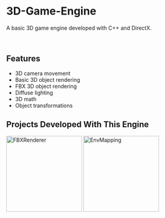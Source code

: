 # 3D-Game-Engine
A basic 3D game engine developed with C++ and DirectX.

<br />

## Features
* 3D camera movement
* Basic 3D object rendering
* FBX 3D object rendering
* Diffuse lighting
* 3D math
* Object transformations

## Projects Developed With This Engine
[<img alt="FBXRenderer" height="200" src="https://github.com/xpsa0421/3D-Game-Engine/assets/71711432/0338951b-2588-42c8-842e-946b6ae93ed2"/>](https://github.com/xpsa0421/FBX-Renderer)
<img height="200" alt="EnvMapping" src="https://github.com/xpsa0421/3D-Game-Engine/assets/71711432/92745c7d-d98e-48a4-be61-6b6f342f58e1">

